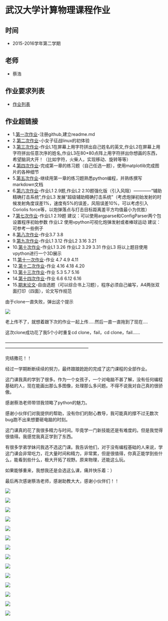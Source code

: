 # 武汉大学计算物理课程作业

## 时间
- 2015-2016学年第二学期

## 老师
- 蔡浩

## 作业要求列表
- [作业列表](https://github.com/caihao/computational_physics_whu/blob/master/Exercises.md)

## 作业超链接
- 1.[第一次作业](https://github.com/DesertSunset/computationalphysics_N2013301020088/blob/master/README.md)-注册github,建立readme.md
- 2.[第二次作业](https://github.com/DesertSunset/computationalphysics_N2013301020088/blob/master/TheSecondHomework.md)-小女子征战linux的初体验
- 3.[第三次作业](https://github.com/DesertSunset/computationalphysics_N2013301020088/blob/master/The%20third%20homework.md)-作业L1在屏幕上用字符拼出自己姓名的英文,作业L2在屏幕上用字符拼出任意次序的姓名,作业L3在80*80点阵上用字符拼出你想画的东西，希望脑洞大开！（比如字符，火柴人，实现移动、旋转等等）
- 4.[第四次作业](https://github.com/DesertSunset/computationalphysics_N2013301020088/blob/master/chapter%201/The%20forth%20homework.md)-完成第一章的练习题（自己任选一题），使用matplotlib完成图片的各种细节
- 5.[第五次作业](https://github.com/DesertSunset/computationalphysics_N2013301020088/blob/master/chapter%201/The%20fifth%20homework.md)-继续用第一章的练习题熟悉python编程，并熟练撰写markdown文档
- 6.[第六次作业](https://github.com/DesertSunset/computationalphysics_N2013301020088/blob/master/chapter%202/The%20sixth%20homework.md)-作业L1 2.9题,作业L2 2.10题强化版（引入风阻）————“辅助精确打击系统”,作业L3 发展“超级辅助精确打击系统”（考虑炮弹初始发射的时候发射角度误差1%，速度有5%的误差，风阻误差10%，可以考虑引入Coriolis force等，以炮弹落点与打击目标距离差平方均值最小为优胜）
- 7.[第七次作业](https://github.com/DesertSunset/computationalphysics_N2013301020088/blob/master/chapter%202/The%20seventh%20homework.md)-作业L1 2.19题 建议：可以使用argparse和ConfigParser两个包设置程序初始参数 作业L2 使用vpython可视化炮弹发射或者棒球运动 建议：可参考一些例子
- 8.[第八次作业](https://github.com/DesertSunset/computationalphysics_N2013301020088/blob/master/chapter%203/The%20eighth%20homework.md)-作业3.7 3.8
- 9.[第九次作业](https://github.com/DesertSunset/computationalphysics_N2013301020088/blob/master/chapter%203/The%20ninth%20homework.md)-作业L1 3.12 作业L2 3.16 3.21
- 10.[第十次作业](https://github.com/DesertSunset/computationalphysics_N2013301020088/blob/master/chapter%203/The%20tenth%20homeworemd.md)-作业L1 3.26 作业L2 3.29 3.31 作业L3 将以上题目使用vpython进行一个3D展示
- 11.[第十一次作业](https://github.com/DesertSunset/computationalphysics_N2013301020088/blob/master/chapter%204/The%20eleventh%20homework.md)-作业 4.7 4.9 4.11 
- 12.[第十二次作业](https://github.com/DesertSunset/computationalphysics_N2013301020088/blob/master/chapter%204/The%20twelfth%20homework.md)-作业 4.16 4.18 4.20
- 13.[第十三次作业](https://github.com/DesertSunset/computationalphysics_N2013301020088/blob/master/chapter%205/The%20thirteenth%20homework.md)-作业 5.3 5.7 5.16
- 14.[第十四次作业](https://github.com/DesertSunset/computationalphysics_N2013301020088/blob/master/chapter%206/The%20fourteenth%20homework.md)-作业 6.6 6.12 6.16
- 15.[期末论文](https://github.com/DesertSunset/computationalphysics_N2013301020088/blob/master/%E8%AE%A1%E7%AE%97%E7%89%A9%E7%90%86%E6%9C%9F%E6%9C%AB.doc)-自由选题（可以综合书上习题），程序必须自己编写，A4两张双面打印（四面），论文写作规范

由于clone一直失败，弹出这个提示

![](http://i.imgur.com/pQGOOgp.jpg)

老上传不了，就想着跟下次的作业一起上传.....然后一直一直拖到了现在....

这次clone成功花了我5个小时重复cd clone，fail，cd clone，fail......

———————————————————————————————————————————————————————

完结撒花！！

经过一学期断断续续的努力，最终踉踉跄跄的完成了这门课程的全部作业。

这门课我真的学到了很多。作为一个女孩子，一个对电脑不甚了解，没有任何编程基础的人，现在能画出那么多图像，处理那么多问题。不得不说我对自己真的很骄傲。

感谢蔡浩老师带领我领略了python的魅力。

感谢小伙伴们对我提供的帮助，没有你们的耐心教导，我可能真的撑不过无数次bug跑不出来想要砸电脑的时刻。

这门课真的花了我很多精力与时间。毕竟学一门新技能还是有难度的。但是我觉得很值得。我感觉我真正学到了东西。

有很多学弟学妹问我选不选这门课。我告诉他们，对于没有编程基础的人来说，学这门课会非常吃力，花大量时间和精力，非常累，但是很值得，你真正能学到些什么，能看到些什么，极大开拓了视野。原来物理，还能这么玩。

如果能够重来，我想我还是会选这么课，痛并快乐着：）

最后再次感谢蔡浩老师，感谢助教大大，感谢小伙伴们！！

![](https://camo.githubusercontent.com/33ab138ff2831ca9575b4ea0b5feed1cb6d9eea7/687474703a2f2f692e696d6775722e636f6d2f5036514d7836682e6a7067)

![](https://camo.githubusercontent.com/fcbc2684c5edf19b5d3acd07b09078bee831fcaa/687474703a2f2f692e696d6775722e636f6d2f47464763706c432e6a7067)

![](https://camo.githubusercontent.com/dcdae7159f4182e2f7f9386f63b16a1f97f4ddf3/687474703a2f2f692e696d6775722e636f6d2f6a6858756b58622e706e67)


![](https://camo.githubusercontent.com/ce969b87f55e557e49ff3c3e6fc364320ab224f6/687474703a2f2f692e696d6775722e636f6d2f587a6c756d72562e6a7067)

![](https://camo.githubusercontent.com/e6eb769254f57685b81a270c18ff95b716c77c98/687474703a2f2f692e696d6775722e636f6d2f4e757a636d4e572e6a7067)


![](https://camo.githubusercontent.com/d973ec0a31c968723a03b250066d7d902b892bf0/687474703a2f2f692e696d6775722e636f6d2f7864594e5474502e6a7067)

![](https://camo.githubusercontent.com/03dcc0f8887c10665120b3744e5bc42794137832/687474703a2f2f692e696d6775722e636f6d2f4a31516e5743742e6a7067)

![](https://camo.githubusercontent.com/40c3ffb97da5aceaac9e4456bff79a26270642f9/687474703a2f2f692e696d6775722e636f6d2f7067696d4663662e6a7067)

![](https://camo.githubusercontent.com/4016eff06b78ea4dc34df921756bc0e7d6c1d798/687474703a2f2f692e696d6775722e636f6d2f69496e4541796a2e6a7067)

![](https://camo.githubusercontent.com/77ee16b9948cdd3ac015ca22ff1ae9bfd8e912d6/687474703a2f2f692e696d6775722e636f6d2f457677556777792e6a7067)

![](https://camo.githubusercontent.com/334f2d309cc1d12f10c4eb48ecee1e29b25e2af7/687474703a2f2f692e696d6775722e636f6d2f5575493233454c2e6a7067)

![](https://camo.githubusercontent.com/a937b6311e9214f6f5b44271210f511dc3b419c7/687474703a2f2f692e696d6775722e636f6d2f4c487431536e4b2e6a7067)

![](https://camo.githubusercontent.com/16469994f1ee86da6f20a5dcba35bd589734020d/687474703a2f2f692e696d6775722e636f6d2f6e7169507653312e6a7067)

![](https://camo.githubusercontent.com/6d6148dc2fbc360a1035b4147702fe9f7da185db/687474703a2f2f692e696d6775722e636f6d2f4e38684c334c6b2e676966)